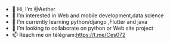 - 👋 Hi, I’m @Aether
- 👀 I’m interested in Web and mobile development,data science
- 🌱 I’m currently learning python/django ,Flutter and java
- 💞️ I’m looking to collaborate on python or Web site project 
- 📫 Reach me on télégram:https://t.me/Ces072 

<!---
Cesash01/Cesash01 is a ✨ special ✨ repository because its `README.md` (this file) appears on your GitHub profile.
You can click the Preview link to take a look at your changes.
--->
